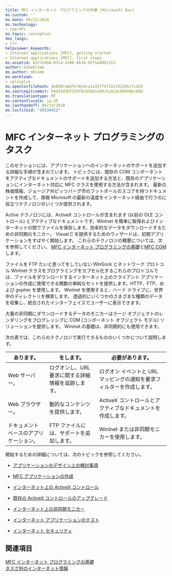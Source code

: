 ```yaml
---
title: MFC インターネット プログラミングの作業 |Microsoft Docs
ms.custom: ''
ms.date: 09/12/2018
ms.technology:
- cpp-mfc
ms.topic: conceptual
dev_langs:
- C++
helpviewer_keywords:
- Internet applications [MFC], getting started
- Internet applications [MFC], first steps
ms.assetid: 6377e9b8-07c4-4380-b63b-05f5a9061313
author: mikeblome
ms.author: mblome
ms.workload:
- cplusplus
ms.openlocfilehash: 4e8d8fab6fe78c6ca1e32f7973327d2285cfcd20
ms.sourcegitcommit: b4432d30f255f0cb58dce69cbc8cbcb9d44bc68b
ms.translationtype: MT
ms.contentlocale: ja-JP
ms.lasthandoff: 09/13/2018
ms.locfileid: "45534912"
---
```

# <a name="mfc-internet-programming-tasks"></a>MFC インターネット プログラミングのタスク
このセクションには、アプリケーションへのインターネットのサポートを追加する詳細な手順が含まれています。 トピックには、既存の COM コンポーネントをアクティブなドキュメントのサポートを追加する方法と、既存のアプリケーションにインターネット対応に MFC クラスを使用する方法が含まれます。 最新の株価情報、ジョージア州ピッツバーグ市のフットボールのスコアを持つドキュメントを作成して、南極 Microsoft の最新の温度をインターネット経由で行うのに役立つテクノロジのいくつか提供されます。  
  
 Active テクノロジには、ActiveX コントロールが含まれます (以前の OLE コントロール) とアクティブなドキュメントです。WinInet を簡単に取得およびインターネットの間でファイルを保存します。効率的なデータをダウンロードするための非同期のモニカー。 Visual C を提供するためのウィザードは、初期アプリケーションをすばやく開始します。 これらのテクノロジの概要については、次を参照してください。 [MFC インターネット プログラミングの基礎](../mfc/mfc-internet-programming-basics.md)と[MFC COM](../mfc/mfc-com.md)します。  
  
 ファイルを FTP たいと思ってをしていない WinSock とネットワーク プロトコル WinInet クラスをプログラミングをカプセル化するこれらのプロトコルでは、ファイルをダウンロードするインターネット上のクライアント アプリケーションの作成に使用できる関数の単純なセットを提供します。HTTP、FTP、および gopher を使用します。 WinInet を使用すると、ハード ドライブに、世界中のディレクトリを検索します。 透過的にいくつかのさまざまな種類のデータを収集し、統合されたインターフェイスでユーザーに表示できます。  
  
 大量の非同期にダウンロードするデータのモニカーはラージ オブジェクトのレンダリングをプログレッシブに COM (コンポーネント オブジェクト モデル) ソリューションを提供します。 Wininet の基礎は、非同期的にも使用できます。  
  
 次の表では、これらのテクノロジで実行できるもののいくつかについて説明します。  
  
|あります。|をします。|必要があります。|  
|--------------|-----------------|----------------|  
|Web サーバー。|ログオンし、URL 要求に関する詳細情報を追跡します。|ログオン イベントと URL マッピングの通知を要求フィルターを作成します。|  
|Web ブラウザー。|動的なコンテンツを提供します。|ActiveX コントロールとアクティブなドキュメントを作成します。|  
|ドキュメント ベースのアプリケーション。|FTP ファイルには、サポートを追加します。|WinInet または非同期モニカーを使用します。|  
  
 開始するための詳細については、次のトピックを参照してください。  
  
-   [アプリケーションのデザイン上の検討事項](../mfc/application-design-choices.md)  
  
-   [MFC アプリケーションの作成](../mfc/writing-mfc-applications.md)  
  
-   [インターネット上の ActiveX コントロール](../mfc/activex-controls-on-the-internet.md)  
  
-   [既存の ActiveX コントロールのアップグレード](../mfc/upgrading-an-existing-activex-control.md)  
  
-   [インターネット上の非同期モニカー](../mfc/asynchronous-monikers-on-the-internet.md)  
  
-   [インターネット アプリケーションのテスト](../mfc/testing-internet-applications.md)  
  
-   [インターネット セキュリティ](../mfc/internet-security-cpp.md)  
  
## <a name="see-also"></a>関連項目  
 [MFC インターネット プログラミングの基礎](../mfc/mfc-internet-programming-basics.md)   
 [タスク別のインターネット情報](../mfc/internet-information-by-task.md)

